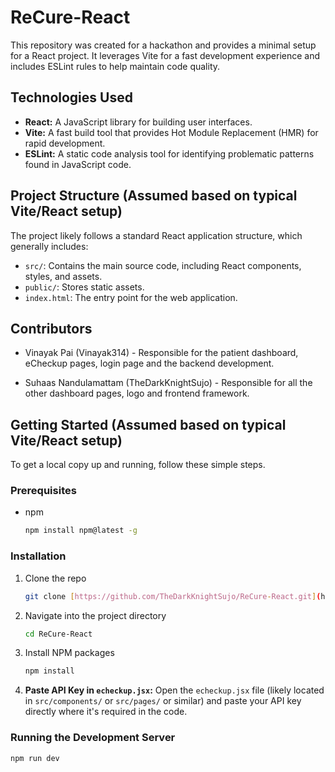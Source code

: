 # ReCure-React

This repository was created for a hackathon and provides a minimal setup for a React project. It leverages Vite for a fast development experience and includes ESLint rules to help maintain code quality.

## Technologies Used

- **React:** A JavaScript library for building user interfaces.
- **Vite:** A fast build tool that provides Hot Module Replacement (HMR) for rapid development.
- **ESLint:** A static code analysis tool for identifying problematic patterns found in JavaScript code.

## Project Structure (Assumed based on typical Vite/React setup)

The project likely follows a standard React application structure, which generally includes:

- `src/`: Contains the main source code, including React components, styles, and assets.
- `public/`: Stores static assets.
- `index.html`: The entry point for the web application.

## Contributors

- Vinayak Pai (Vinayak314) - Responsible for the patient dashboard, eCheckup pages, login page and the backend development.

- Suhaas Nandulamattam (TheDarkKnightSujo) - Responsible for all the other dashboard pages, logo and frontend framework.

## Getting Started (Assumed based on typical Vite/React setup)

To get a local copy up and running, follow these simple steps.

### Prerequisites

- npm
  ```sh
  npm install npm@latest -g
  ```

### Installation

1.  Clone the repo
    ```sh
    git clone [https://github.com/TheDarkKnightSujo/ReCure-React.git](https://github.com/TheDarkKnightSujo/ReCure-React.git)
    ```
2.  Navigate into the project directory
    ```sh
    cd ReCure-React
    ```
3.  Install NPM packages
    ```sh
    npm install
    ```
4.  **Paste API Key in `echeckup.jsx`:** Open the `echeckup.jsx` file (likely located in `src/components/` or `src/pages/` or similar) and paste your API key directly where it's required in the code.

### Running the Development Server

```sh
npm run dev
```

